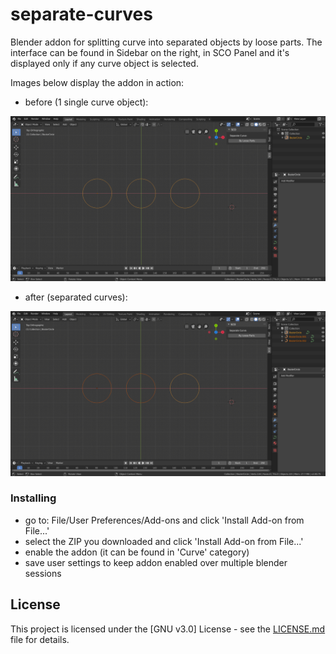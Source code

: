 # separate-curves
Blender addon for splitting curve into separated objects by loose parts. The interface can be found in Sidebar on the right, in SCO Panel and it's displayed only if any curve object is selected.

Images below display the addon in action:

* before (1 single curve object):
<img src="https://raw.githubusercontent.com/agapas/separate-curves/master/images/before.png" width="850"/>

* after (separated curves):
<img src="https://raw.githubusercontent.com/agapas/separate-curves/master/images/after.png" width="850"/>


### Installing

* go to: File/User Preferences/Add-ons and click 'Install Add-on from File...'
* select the ZIP you downloaded and click 'Install Add-on from File...'
* enable the addon (it can be found in 'Curve' category)
* save user settings to keep addon enabled over multiple blender sessions

## License

This project is licensed under the [GNU v3.0] License - see the [LICENSE.md](LICENSE) file for details.
